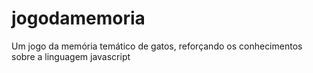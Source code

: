 # jogodamemoria
Um jogo da memória temático de gatos, reforçando os conhecimentos sobre a linguagem javascript
